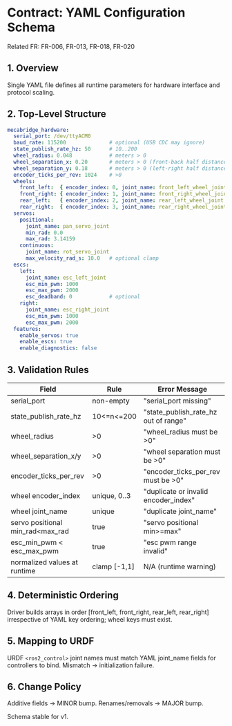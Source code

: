 # Contract: YAML Configuration Schema

Related FR: FR-006, FR-013, FR-018, FR-020

## 1. Overview
Single YAML file defines all runtime parameters for hardware interface and protocol scaling.

## 2. Top-Level Structure
```yaml
mecabridge_hardware:
  serial_port: /dev/ttyACM0
  baud_rate: 115200              # optional (USB CDC may ignore)
  state_publish_rate_hz: 50      # 10..200
  wheel_radius: 0.048            # meters > 0
  wheel_separation_x: 0.20       # meters > 0 (front-back half distance)
  wheel_separation_y: 0.18       # meters > 0 (left-right half distance)
  encoder_ticks_per_rev: 1024    # >0
  wheels:
    front_left:  { encoder_index: 0, joint_name: front_left_wheel_joint }
    front_right: { encoder_index: 1, joint_name: front_right_wheel_joint }
    rear_left:   { encoder_index: 2, joint_name: rear_left_wheel_joint }
    rear_right:  { encoder_index: 3, joint_name: rear_right_wheel_joint }
  servos:
    positional:
      joint_name: pan_servo_joint
      min_rad: 0.0
      max_rad: 3.14159
    continuous:
      joint_name: rot_servo_joint
      max_velocity_rad_s: 10.0   # optional clamp
  escs:
    left:
      joint_name: esc_left_joint
      esc_min_pwm: 1000
      esc_max_pwm: 2000
      esc_deadband: 0            # optional
    right:
      joint_name: esc_right_joint
      esc_min_pwm: 1000
      esc_max_pwm: 2000
  features:
    enable_servos: true
    enable_escs: true
    enable_diagnostics: false
```

## 3. Validation Rules
| Field | Rule | Error Message |
|-------|------|---------------|
| serial_port | non-empty | "serial_port missing" |
| state_publish_rate_hz | 10<=n<=200 | "state_publish_rate_hz out of range" |
| wheel_radius | >0 | "wheel_radius must be >0" |
| wheel_separation_x/y | >0 | "wheel separation must be >0" |
| encoder_ticks_per_rev | >0 | "encoder_ticks_per_rev must be >0" |
| wheel encoder_index | unique, 0..3 | "duplicate or invalid encoder_index" |
| wheel joint_name | unique | "duplicate joint_name" |
| servo positional min_rad<max_rad | true | "servo positional min>=max" |
| esc_min_pwm < esc_max_pwm | true | "esc pwm range invalid" |
| normalized values at runtime | clamp [-1,1] | N/A (runtime warning) |

## 4. Deterministic Ordering
Driver builds arrays in order [front_left, front_right, rear_left, rear_right] irrespective of YAML key ordering; wheel keys must exist.

## 5. Mapping to URDF
URDF `<ros2_control>` joint names must match YAML joint_name fields for controllers to bind. Mismatch → initialization failure.

## 6. Change Policy
Additive fields → MINOR bump. Renames/removals → MAJOR bump.

Schema stable for v1.
